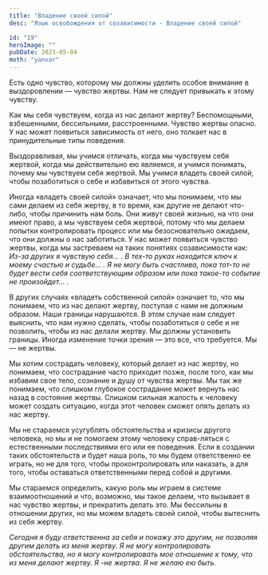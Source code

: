```yaml
---
title: "Владение своей силой"
desc: "Язык освобождения от созависимости - Владение своей силой"

id: "19"
heroImage: ""
pubDate: 2023-05-04
moth: "yanvar"
---
```


Есть одно чувство, которому мы должны уделить особое внимание в выздоровлении
— чувство жертвы. Нам не следует привыкать к этому чувству.

Как мы себя чувствуем, когда из нас делают жертву? Беспомощными, взбешенными,
бессильными, расстроенными. Чувство жертвы опасно. У нас может появиться
зависимость от него, оно толкает нас в принудительные типы поведения.

Выздоравливая, мы учимся отличать, когда мы чувствуем себя жертвой, когда мы
действительно ею являемся, и учимся понимать, почему мы чувствуем себя
жертвой. Мы учимся владеть своей силой, чтобы позаботиться о себе и избавиться
от этого чувства.

Иногда «владеть своей силой» означает, что мы понимаем, что мы сами делаем из
себя жертву, в то время, как другие не делают что-либо, чтобы причинить нам
боль. Они живут своей жизнью, на что они имеют право, а мы чувствуем себя
жертвой, потому что мы делаем попытки контролировать процесс или мы
безосновательно ожидаем, что они должны о нас заботиться. У нас может
появиться чувство жертвы, когда мы застреваем на таких понятиях созависимости
как: _Из-за_ _других_ _я_ _чувствую_ _себя…_ _._ _В_ _тех-то_ _руках_
_находится_ _ключ_ _к_ _моему_ _счастью_ _и_ _судьбе…_ _._ _Я_ _не_ _могу_
_быть_ _счастлива,_ _пока_ _тот-то_ _не_ _будет_ _вести_ _себя_
_соответствующим_ _образом_ _или_ _пока_ _такое-то_ _событие_ _не_
_произойдет…_ _._

В других случаях «владеть собственной силой» означает то, что мы понимаем, что
из нас делают жертву, поступая с нами не должным образом. Наши границы
нарушаются. В этом случае нам следует выяснить, что нам нужно сделать, чтобы
позаботиться о себе и не позволить, чтобы из нас делали жертву. Мы должны
установить границы. Иногда изменение точки зрения — это все, что требуется. Мы
— не жертвы.

Мы хотим сострадать человеку, который делает из нас жертву, но понимаем, что
сострадание часто приходит позже, после того, как мы избавим свое тело,
сознание и душу от чувства жертвы. Мы так же понимаем, что слишком глубокое
сострадание может вернуть нас назад в состояние жертвы. Слишком сильная
жалость к человеку может создать ситуацию, когда этот человек сможет опять
делать из нас жертву.

Мы не стараемся усугублять обстоятельства и кризисы другого человека, но мы и
не помогаем этому человеку справ-ляться с естественными последствиями его или
ее поведения. Если в создании таких обстоятельств и будет наша роль, то мы
будем ответственно ее играть, но не для того, чтобы проконтролировать или
наказать, а для того, чтобы оставаться ответственными перед собой и другими.

Мы стараемся определить, какую роль мы играем в системе взаимоотношений и что,
возможно, мы такое делаем, что вызывает в нас чувство жертвы, и прекратить
делать это. Мы бессильны в отношении других, но мы можем владеть своей силой,
чтобы вытеснить из себя жертву.

_Сегодня_ _я_ _буду_ _ответственна_ _за_ _себя_ _и_ _покажу_ _это_ _другим,_
_не_ _позволяя_ _другим_ _делать_ _из_ _меня_ _жертву._ _Я_ _не_ _могу_
_контролировать_ _обстоятельства,_ _но_ _я_ _могу_ _контролировать_ _мое_
_отношение_ _к_ _тому,_ _что_ _из_ _меня_ _делают_ _жертву._ _Я_ _-не_
_жертва._ _Я_ _не_ _желаю_ _ею_ _быть._

